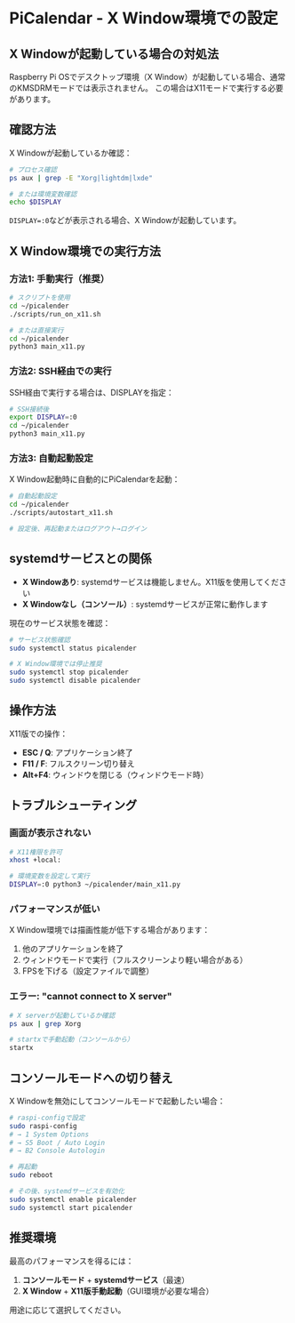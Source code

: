 # PiCalendar - X Window環境での設定

## X Windowが起動している場合の対処法

Raspberry Pi OSでデスクトップ環境（X Window）が起動している場合、通常のKMSDRMモードでは表示されません。
この場合はX11モードで実行する必要があります。

## 確認方法

X Windowが起動しているか確認：

```bash
# プロセス確認
ps aux | grep -E "Xorg|lightdm|lxde"

# または環境変数確認
echo $DISPLAY
```

`DISPLAY=:0`などが表示される場合、X Windowが起動しています。

## X Window環境での実行方法

### 方法1: 手動実行（推奨）

```bash
# スクリプトを使用
cd ~/picalender
./scripts/run_on_x11.sh

# または直接実行
cd ~/picalender
python3 main_x11.py
```

### 方法2: SSH経由での実行

SSH経由で実行する場合は、DISPLAYを指定：

```bash
# SSH接続後
export DISPLAY=:0
cd ~/picalender
python3 main_x11.py
```

### 方法3: 自動起動設定

X Window起動時に自動的にPiCalendarを起動：

```bash
# 自動起動設定
cd ~/picalender
./scripts/autostart_x11.sh

# 設定後、再起動またはログアウト→ログイン
```

## systemdサービスとの関係

- **X Windowあり**: systemdサービスは機能しません。X11版を使用してください
- **X Windowなし（コンソール）**: systemdサービスが正常に動作します

現在のサービス状態を確認：

```bash
# サービス状態確認
sudo systemctl status picalender

# X Window環境では停止推奨
sudo systemctl stop picalender
sudo systemctl disable picalender
```

## 操作方法

X11版での操作：

- **ESC / Q**: アプリケーション終了
- **F11 / F**: フルスクリーン切り替え
- **Alt+F4**: ウィンドウを閉じる（ウィンドウモード時）

## トラブルシューティング

### 画面が表示されない

```bash
# X11権限を許可
xhost +local:

# 環境変数を設定して実行
DISPLAY=:0 python3 ~/picalender/main_x11.py
```

### パフォーマンスが低い

X Window環境では描画性能が低下する場合があります：

1. 他のアプリケーションを終了
2. ウィンドウモードで実行（フルスクリーンより軽い場合がある）
3. FPSを下げる（設定ファイルで調整）

### エラー: "cannot connect to X server"

```bash
# X serverが起動しているか確認
ps aux | grep Xorg

# startxで手動起動（コンソールから）
startx
```

## コンソールモードへの切り替え

X Windowを無効にしてコンソールモードで起動したい場合：

```bash
# raspi-configで設定
sudo raspi-config
# → 1 System Options
# → S5 Boot / Auto Login
# → B2 Console Autologin

# 再起動
sudo reboot

# その後、systemdサービスを有効化
sudo systemctl enable picalender
sudo systemctl start picalender
```

## 推奨環境

最高のパフォーマンスを得るには：

1. **コンソールモード** + **systemdサービス**（最速）
2. **X Window** + **X11版手動起動**（GUI環境が必要な場合）

用途に応じて選択してください。